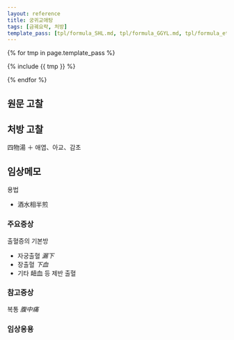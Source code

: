 ```yaml
---
layout: reference
title: 궁귀교애탕
tags: [금궤요략, 처방]
template_pass: [tpl/formula_SHL.md, tpl/formula_GGYL.md, tpl/formula_etc.md]
---
```


{% for tmp in page.template_pass %}

{% include {{ tmp }} %}

{% endfor %}

## 원문 고찰

## 처방 고찰

四物湯 ＋ 애엽、아교、감초

## 임상메모

용법
* 酒水相半煎

### 주요증상

출혈증의 기본방
* 자궁출혈 _漏下_
* 장출혈 _下血_
* 기타 衄血 등 제반 출혈

### 참고증상

복통 _腹中痛_

### 임상응용
